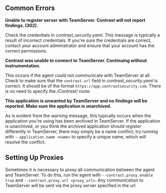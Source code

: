 <!--
title: "Troubleshooting Connectivity to Teamserver"
description: "Notes on Contrast compatibility with other agents"
tags: "node agent appdynamics newrelic compatibility connectivity"
-->

## Common Errors

**Unable to register server with TeamServer. Contrast will not report findings. (302).**

Check the credentials in *contrast_security.yaml*. This message is typically a result of incorrect credentials. If you're sure the credentials are correct, contact your account administrator and ensure that your account has the correct permissions.

**Contrast was unable to connect to TeamServer. Continuing without instrumentation.**

This occurs if the agent could not communicate with TeamServer at all. Check to make sure that the `contrast.url` field in *contrast_security.yaml* is correct. It should be of the format `https://app.contrastsecurity.com`. There is no need to specify the */Contrast/* route.

**This application is unwanted by TeamServer and no findings will be reported. Make sure the application is unarchived.**

As is evident from the warning message, this typically occurs when the application you're using has been archived in TeamServer. If the application is unarchived, or you think the archived application should register differently in TeamServer, there may simply be a name conflict; try running with `--application.name <name>` to specify a unique name, which will resolve the conflict.

## Setting Up Proxies

Sometimes it is necessary to proxy all communication between the agent and TeamServer. To do this, run the agent with `--contrast.proxy.enable true` and `--contrast.proxy.url <proxy_url>`. Any communication to TeamServer will be sent via the proxy server specified in the url.
